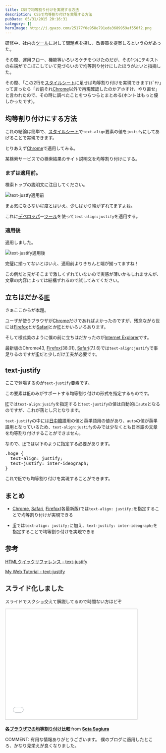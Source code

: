 ```yaml
---
title: CSSで均等割り付けを実現する方法
description: CSSで均等割り付けを実現する方法
pubDate: 05/31/2015 20:16:31
category: []
heroImage: http://i.gyazo.com/25177f0e958e791eda3689959af550f2.png
---
```

<p>研修中、社内の<a class="keyword" href="http://d.hatena.ne.jp/keyword/%A5%C4%A1%BC%A5%EB">ツール</a>に対して問題点を探し、改善策を提案しろというのがあった。</p>

<p>その際、運用フロー、機能等いろいろケチをつけたのだが、その1つにテキストの右端がでこぼこしていて見づらいので均等割り付けにしたほうがよいと指摘した。</p>

<p>その際、「この2行を<a class="keyword" href="http://d.hatena.ne.jp/keyword/%A5%B9%A5%BF%A5%A4%A5%EB%A5%B7%A1%BC%A5%C8">スタイルシート</a>に足せば均等割り付けを実現できます(ﾄﾞﾔｧ」って言ったら「お前それ<a class="keyword" href="http://d.hatena.ne.jp/keyword/Chrome">Chrome</a>以外で再現確認したのかアホすけ、やり直せ」と言われたので、その時に調べたことをつらつらとまとめる(ホントはもっと優しかったです)。</p>

<h2>均等割り付けにする方法</h2>

<p>これの結論は簡単で、<a class="keyword" href="http://d.hatena.ne.jp/keyword/%A5%B9%A5%BF%A5%A4%A5%EB%A5%B7%A1%BC%A5%C8">スタイルシート</a>で<code>text-align</code>要素の値を<code>justify</code>にしてあげることで実現できます。</p>

<p>とりあえず<a class="keyword" href="http://d.hatena.ne.jp/keyword/Chrome">Chrome</a>で適用してみる。</p>

<p>某検索サービスでの検索結果のサイト説明文を均等割り付けにする。</p>

<h3>まずは適用前。</h3>

<p>検索トップの説明文に注目してください。</p>

<p><img src="http://i.gyazo.com/25177f0e958e791eda3689959af550f2.png" alt="text-justfy適用前" /></p>

<p>まぁ気にならない程度とはいえ、少しばかり端がずれてますよね。</p>

<p>これに<a class="keyword" href="http://d.hatena.ne.jp/keyword/%A5%C7%A5%D9%A5%ED%A5%C3%A5%D1">デベロッパ</a>ー<a class="keyword" href="http://d.hatena.ne.jp/keyword/%A5%C4%A1%BC%A5%EB">ツール</a>を使って<code>text-align:justify</code>を適用する。</p>

<h3>適用後</h3>

<p>適用しました。</p>

<p><img src="http://i.gyazo.com/e0059279fb44d904b4571635de8d3229.png" alt="text-justify適用後" /></p>

<p>完璧に揃ってないとはいえ、適用前よりきちんと端が揃ってますね！</p>

<p>この例だと元がそこまで激しくずれていないので実感が薄いかもしれませんが、文章の内容によっては結構ずれるので試してみてください。</p>

<h2>立ちはだかる<a class="keyword" href="http://d.hatena.ne.jp/keyword/IE">IE</a></h2>

<p>さぁここからが本題。</p>

<p>ユーザが使うブラウザが<a class="keyword" href="http://d.hatena.ne.jp/keyword/Chrome">Chrome</a>だけであればよかったのですが、残念ながら世には<a class="keyword" href="http://d.hatena.ne.jp/keyword/Firefox">Firefox</a>とか<a class="keyword" href="http://d.hatena.ne.jp/keyword/Safari">Safari</a>とか<a class="keyword" href="http://d.hatena.ne.jp/keyword/IE">IE</a>とかいろいろあります。</p>

<p>そして様式美のように僕の前に立ちはだかったのが<a class="keyword" href="http://d.hatena.ne.jp/keyword/Internet%20Explorer">Internet Explorer</a>です。</p>

<p>最新版のChrome43, <a class="keyword" href="http://d.hatena.ne.jp/keyword/Firefox">Firefox</a>(38.01), <a class="keyword" href="http://d.hatena.ne.jp/keyword/Safari">Safari</a>(7.1.6)では<code>text-align:justify</code>で事足りるのですが<a class="keyword" href="http://d.hatena.ne.jp/keyword/IE">IE</a>だと少しだけ工夫が必要です。</p>

<h2>text-justify</h2>

<p>ここで登場するのが<code>text-justify</code>要素です。</p>

<p>この要素は<a class="keyword" href="http://d.hatena.ne.jp/keyword/IE">IE</a>のみがサポートする均等割り付けの形式を指定するものです。</p>

<p><a class="keyword" href="http://d.hatena.ne.jp/keyword/IE">IE</a>では<code>text-align:jusify</code>を指定すると<code>text-justify</code>の値は自動的に<code>auto</code>となるのですが、これが落とし穴となります。</p>

<p><code>text-justify</code>の中には<a class="keyword" href="http://d.hatena.ne.jp/keyword/%C6%FC%C3%E6%B4%DA">日中韓</a>語用の値と英単語用の値があり、<code>auto</code>の値が英単語用となっているため、<code>text-align:justify</code>のみでは少なくとも日本語の文章を均等割り付けすることができません。</p>

<p>なので、<a class="keyword" href="http://d.hatena.ne.jp/keyword/IE">IE</a>では以下のように指定する必要があります。</p>

<pre class="code lang-css" data-lang="css" data-unlink>
<span class="synIdentifier">.hoge</span> <span class="synIdentifier">{</span>
  <span class="synType">text-align</span>: <span class="synType">justify</span>;
  <span class="synType">text</span>-<span class="synType">justify</span>: inter-ideograph;
<span class="synIdentifier">}</span>
</pre>


<p>これで<a class="keyword" href="http://d.hatena.ne.jp/keyword/IE">IE</a>でも均等割り付けを実現することができます。</p>

<h2>まとめ</h2>

<ul>
<li><p><a class="keyword" href="http://d.hatena.ne.jp/keyword/Chrome">Chrome</a>, <a class="keyword" href="http://d.hatena.ne.jp/keyword/Safari">Safari</a>, <a class="keyword" href="http://d.hatena.ne.jp/keyword/Firefox">Firefox</a>(各最新版)では<code>text-align: justify;</code>を指定することで均等割り付けが実現できる</p></li>
<li><p><a class="keyword" href="http://d.hatena.ne.jp/keyword/IE">IE</a>では<code>text-align: justify;</code>に加え、<code>text-justify: inter-ideograph;</code>を指定することで均等割り付けを実現できる</p></li>
</ul>


<h2>参考</h2>

<p><a href="http://www.htmq.com/style/text-justify.shtml">HTMLクイックリファレンス - text-justify</a></p>

<p><a href="http://memopad.bitter.jp/w3c/cssref/index.html">My Web Tutorial - text-justify</a></p>

<h2>スライド化しました</h2>

<p>スライドでスクショ交えて解説してるので時間ない方はどぞ</p>

<iframe src="//www.slideshare.net/slideshow/embed_code/key/rJ7HMNYvPiytlK" width="425" height="355" frameborder="0" marginwidth="0" marginheight="0" scrolling="no" style="border:1px solid #CCC; border-width:1px; margin-bottom:5px; max-width: 100%;" allowfullscreen> </iframe>


<p> <div style="margin-bottom:5px"> <strong> <a href="//www.slideshare.net/sotasugiura/ss-48803751" title="各ブラウザでの均等割り付け比較" target="_blank">各ブラウザでの均等割り付け比較</a> </strong> from <strong><a href="//www.slideshare.net/sotasugiura" target="_blank">Sota Sugiura</a></strong> </div></p>

COMMENT:
有用な情報ありがとうございます。
僕のブログに適用したところ、かなり見栄えが良くなりました。
